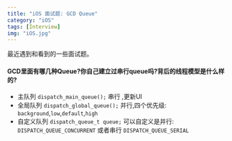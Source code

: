 ```yaml
---
title: "iOS 面试题: GCD Queue"
category: "iOS"
tags: [Interview]
img: "iOS.jpg"
---
```

最近遇到和看到的一些面试题。

#### GCD里面有哪几种Queue?你自己建立过串行queue吗?背后的线程模型是什么样的?

* 主队列 `dispatch_main_queue();` 串行 ,更新UI
* 全局队列 `dispatch_global_queue();` 并行,四个优先级: `background`,`low`,`default`,`high`
* 自定义队列 `dispatch_queue_t queue;` 可以自定义是并行: `DISPATCH_QUEUE_CONCURRENT` 或者串行 `DISPATCH_QUEUE_SERIAL`
